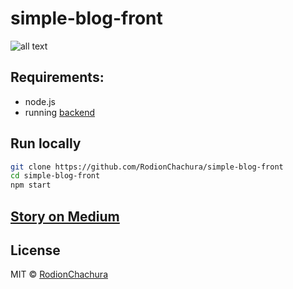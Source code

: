 # simple-blog-front

>

![all text](https://cdn-images-1.medium.com/max/800/1*MDXR5eddScIqHYop-IL9sg.png)

## Requirements:
 - node.js
 - running [backend](https://github.com/RodionChachura/simple-blog-back) 

## Run locally
```bash
git clone https://github.com/RodionChachura/simple-blog-front
cd simple-blog-front
npm start
```

## [Story on Medium](https://medium.com/@geekrodion/blog-with-asp-net-core-and-react-redux-c80857b93cb6)

## License

MIT © [RodionChachura](https://geekrodion.com)